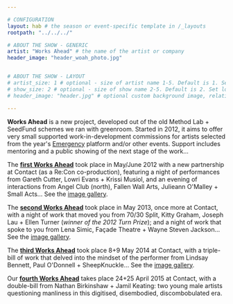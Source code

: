```yaml
---

# CONFIGURATION
layout: hab # the season or event-specific template in /_layouts
rootpath: "../../../"

# ABOUT THE SHOW - GENERIC
artist: "Works Ahead" # the name of the artist or company
header_image: "header_woah_photo.jpg"   


# ABOUT THE SHOW - LAYOUT
# artist_size: 1 # optional - size of artist name 1-5. Default is 1. Set longer names to lower values
# show_size: 2 # optional - size of show name 2-5. Default is 2. Set longer names to lower values
# header_image: "header.jpg" # optional custom background image, relative to current page

---
```


**Works Ahead** is a new project, developed out of the old Method Lab + SeedFund schemes we ran with greenroom. Started in 2012, it aims to offer very small supported work-in-development commissions for artists selected from the year's [Emergency](/hab/emergency) platform and/or other events. Support includes mentoring and a public showing of the next stage of the work…       
        
The **[first Works Ahead](/archive/2012-woah)** took place in May/June 2012 with a new partnership at Contact (as a Re:Con co-production), featuring a night of performances from Gareth Cutter, Lowri Evans + Krissi Musiol, and an evening of interactions from Angel Club (north), Fallen Wall Arts, Julieann O'Malley + Small Acts… See the [image gallery](/galleries/2012-woah).        
        
The **[second Works Ahead](/archive/2013-worksahead)** took place in May 2013, once more at Contact, with a night of work that moved you from 70/30 Split, Kitty Graham, Joseph Lau + Ellen Turner (*winner of the 2012 Turn Prize*); and a night of work that spoke to you from Lena Simic, Façade Theatre + Wayne Steven Jackson… See the [image gallery](/galleries/2013-woah).        
       
The **[third Works Ahead](/archive/2014-worksahead)** took place 8+9 May 2014 at Contact, with a triple-bill of work that delved into the mindset of the performer from Lindsay Bennett, Paul O'Donnell + SheepKnuckle… See the [image gallery](/galleries/2014-woah).        
        
Our **[fourth Works Ahead](/current/2015-worksahead)** takes place 24+25 April 2015 at Contact, with a double-bill from Nathan Birkinshaw + Jamil Keating: two young male artists questioning manliness in this digitised, disembodied, discombobulated era.

